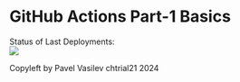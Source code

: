 # GitHub Actions Part-1 Basics


Status of Last Deployments:<br>
<img src="https://github.com/chtrial/test2/workflows/My-GithubActions-Basics%20#24/badge.svg?branch=main"><br>


Copyleft by Pavel Vasilev chtrial21 2024
